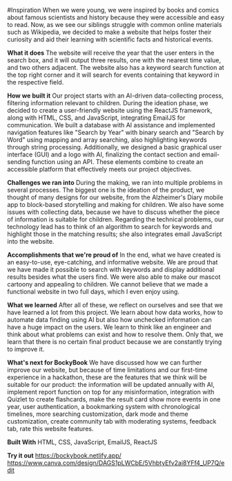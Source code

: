 #Inspiration
When we were young, we were inspired by books and comics about famous scientists and history because they were accessible and easy to read. Now, as we see our siblings struggle with common online materials such as Wikipedia, we decided to make a website that helps foster their curiosity and aid their learning with scientific facts and historical events.

**What it does**
The website will receive the year that the user enters in the search box, and it will output three results, one with the nearest time value, and two others adjacent. The website also has a keyword search function at the top right corner and it will search for events containing that keyword in the respective field.

**How we built it**
Our project starts with an AI-driven data-collecting process, filtering information relevant to children. During the ideation phase, we decided to create a user-friendly website using the ReactJS framework, along with HTML, CSS, and JavaScript, integrating EmailJS for communication. We built a database with AI assistance and implemented navigation features like "Search by Year" with binary search and "Search by Word" using mapping and array searching, also highlighting keywords through string processing. Additionally, we designed a basic graphical user interface (GUI) and a logo with AI, finalizing the contact section and email-sending function using an API. These elements combine to create an accessible platform that effectively meets our project objectives.

**Challenges we ran into**
During the making, we ran into multiple problems in several processes. The biggest one is the ideation of the product, we thought of many designs for our website, from the Alzheimer's Diary mobile app to block-based storytelling and making for children. We also have some issues with collecting data, because we have to discuss whether the piece of information is suitable for children. Regarding the technical problems, our technology lead has to think of an algorithm to search for keywords and highlight those in the matching results; she also integrates email JavaScript into the website.

**Accomplishments that we're proud of**
In the end, what we have created is an easy-to-use, eye-catching, and informative website. We are proud that we have made it possible to search with keywords and display additional results besides what the users find. We were also able to make our mascot cartoony and appealing to children. We cannot believe that we made a functional website in two full days, which I even enjoy using.

**What we learned**
After all of these, we reflect on ourselves and see that we have learned a lot from this project. We learn about how data works, how to automate data finding using AI but also how unchecked information can have a huge impact on the users. We learn to think like an engineer and think about what problems can exist and how to resolve them. Only that, we learn that there is no certain final product because we are constantly trying to improve it.

**What's next for BockyBook**
We have discussed how we can further improve our website, but because of time limitations and our first-time experience in a hackathon, these are the features that we think will be suitable for our product: the information will be updated annually with AI, implement report function on top for any misinformation, integration with Quizlet to create flashcards, make the result card show more events in one year, user authentication, a bookmarking system with chronological timelines, more searching customization, dark mode and theme customization, create community tab with moderating systems, feedback tab, rate this website features.

**Built With**
HTML, CSS, JavaScript, EmailJS, ReactJS

**Try it out**
 https://bockybook.netlify.app/
 https://www.canva.com/design/DAGS1pLWCbE/5VhbtyEfv2ai8YFf4_UP7Q/edit
